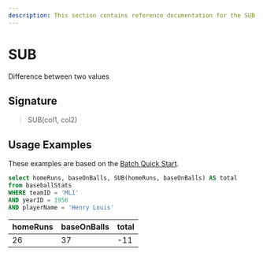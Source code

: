```yaml
---
description: This section contains reference documentation for the SUB function.
---
```


# SUB

Difference between two values

## Signature

> SUB(col1, col2)

## Usage Examples

These examples are based on the [Batch Quick Start](../../basics/getting-started/quick-start.md#batch).

```sql
select homeRuns, baseOnBalls, SUB(homeRuns, baseOnBalls) AS total
from baseballStats 
WHERE teamID = 'ML1' 
AND yearID = 1956 
AND playerName = 'Henry Louis'
```

| homeRuns   | baseOnBalls | total | 
| ------------- | ------------- | ------------- | 
| 26 | 37  | 	-11 | 
